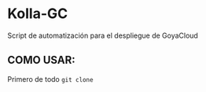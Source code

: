 # Kolla-GC
Script de automatización para el despliegue de GoyaCloud

## COMO USAR:
Primero de todo
`git clone `


